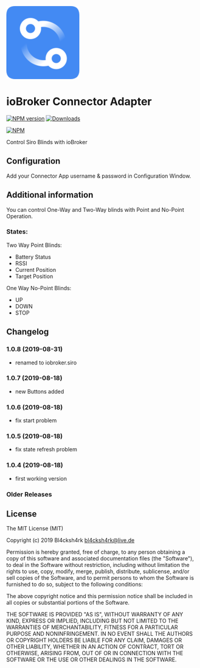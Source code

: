 
![Logo](admin/Connector.png)
# ioBroker Connector Adapter

[![NPM version](http://img.shields.io/npm/v/iobroker.siro.svg)](https://www.npmjs.com/package/iobroker.siro)
[![Downloads](https://img.shields.io/npm/dm/iobroker.siro.svg)](https://www.npmjs.com/package/iobroker.siro)

[![NPM](https://nodei.co/npm/iobroker.siro.png?downloads=true)](https://nodei.co/npm/iobroker.siro/)

Control Siro Blinds with ioBroker

## Configuration

Add your Connector App username & password in Configuration Window.

## Additional information
You can control One-Way and Two-Way blinds with Point and No-Point Operation.

### States: 

Two Way Point Blinds: 
- Battery Status
- RSSI
- Current Position
- Target Position

One Way No-Point Blinds:
- UP
- DOWN
- STOP


## Changelog
### 1.0.8 (2019-08-31)
* renamed to iobroker.siro

### 1.0.7 (2019-08-18)
* new Buttons added

### 1.0.6 (2019-08-18)
* fix start problem

### 1.0.5 (2019-08-18)
* fix state refresh problem

### 1.0.4 (2019-08-18)
* first working version

### Older Releases

## License

The MIT License (MIT)

Copyright (c) 2019 Bl4cksh4rk <bl4cksh4rk@live.de>

Permission is hereby granted, free of charge, to any person obtaining a copy
of this software and associated documentation files (the "Software"), to deal
in the Software without restriction, including without limitation the rights
to use, copy, modify, merge, publish, distribute, sublicense, and/or sell
copies of the Software, and to permit persons to whom the Software is
furnished to do so, subject to the following conditions:

The above copyright notice and this permission notice shall be included in
all copies or substantial portions of the Software.

THE SOFTWARE IS PROVIDED "AS IS", WITHOUT WARRANTY OF ANY KIND, EXPRESS OR
IMPLIED, INCLUDING BUT NOT LIMITED TO THE WARRANTIES OF MERCHANTABILITY,
FITNESS FOR A PARTICULAR PURPOSE AND NONINFRINGEMENT. IN NO EVENT SHALL THE
AUTHORS OR COPYRIGHT HOLDERS BE LIABLE FOR ANY CLAIM, DAMAGES OR OTHER
LIABILITY, WHETHER IN AN ACTION OF CONTRACT, TORT OR OTHERWISE, ARISING FROM,
OUT OF OR IN CONNECTION WITH THE SOFTWARE OR THE USE OR OTHER DEALINGS IN
THE SOFTWARE.
